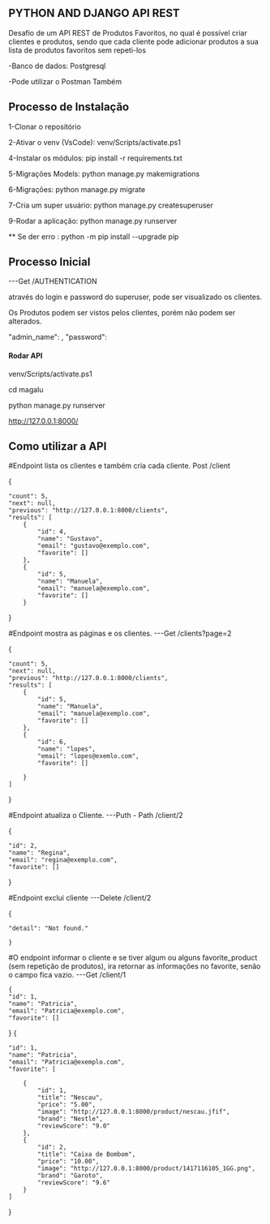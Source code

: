 ## PYTHON AND DJANGO API REST

Desafio de um API REST de Produtos Favoritos, no qual é possível criar clientes e produtos, sendo que cada cliente pode adicionar produtos a sua lista de produtos favoritos sem repeti-los

-Banco de dados: Postgresql

-Pode utilizar o Postman Também

## Processo de Instalação 

1-Clonar o repositório

2-Ativar o venv (VsCode): venv/Scripts/activate.ps1 

4-Instalar os módulos: pip install -r requirements.txt

5-Migrações Models: python manage.py makemigrations

6-Migrações: python manage.py migrate

7-Cria um super usuário: python manage.py createsuperuser

9-Rodar a aplicação: python manage.py runserver

** Se der erro : python -m pip install --upgrade pip


## Processo Inicial 

---Get /AUTHENTICATION

através do login e password do superuser, pode ser visualizado os clientes.

Os Produtos podem ser vistos pelos clientes, porém não podem ser alterados.

  "admin_name": <admin-name>,
  "password": <password>

#### Rodar API

venv/Scripts/activate.ps1 

cd magalu

python manage.py runserver

http://127.0.0.1:8000/


## Como utilizar a API

#Endpoint lista os clientes e também cria cada cliente.
Post /client     

{

    "count": 5,
    "next": null,
    "previous": "http://127.0.0.1:8000/clients",
    "results": [
        {
            "id": 4,
            "name": "Gustavo",
            "email": "gustavo@exemplo.com",
            "favorite": []
        },
        {
            "id": 5,
            "name": "Manuela",
            "email": "manuela@exemplo.com",
            "favorite": []
        }
}

#Endpoint mostra as páginas e os clientes.
---Get /clients?page=2     

{

    "count": 5,
    "next": null,
    "previous": "http://127.0.0.1:8000/clients",
    "results": [
        {
            "id": 5,
            "name": "Manuela",
            "email": "manuela@exemplo.com",
            "favorite": []
        },
        {
            "id": 6,
            "name": "lopes",
            "email": "lopes@exemlo.com",
            "favorite": []
            
        }
    ]
}

#Endpoint atualiza o Cliente.
---Puth - Path /client/2 

{

    "id": 2,
    "name": "Regina",
    "email": "regina@exemplo.com",
    "favorite": []
    
}

 #Endpoint exclui cliente
---Delete /client/2    


  { 
  
    "detail": "Not found."
    
    }

#O endpoint informar o cliente e se tiver algum ou alguns favorite_product (sem repetição de produtos), ira retornar as informações no                                 favorite, senão o campo fica vazio. 
---Get /client/1         

    {
    "id": 1,
    "name": "Patricia",
    "email": "Patricia@exemplo.com",
    "favorite": []
 }
{

    "id": 1,    
    "name": "Patricia",    
    "email": "Patricia@exemplo.com",    
    "favorite": [
    
        {
            "id": 1,
            "title": "Nescau",
            "price": "5.00",
            "image": "http://127.0.0.1:8000/product/nescau.jfif",
            "brand": "Nestle",
            "reviewScore": "9.0"
        },
        {
            "id": 2,
            "title": "Caixa de Bombom",
            "price": "10.00",
            "image": "http://127.0.0.1:8000/product/1417116105_1GG.png",
            "brand": "Garoto",
            "reviewScore": "9.6"
        }
    ]
}

